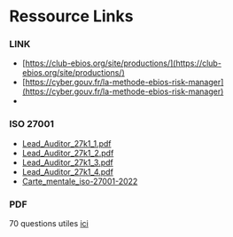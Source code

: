 # **Ressource Links**

### LINK
- [https://club-ebios.org/site/productions/](https://club-ebios.org/site/productions/)
- [https://cyber.gouv.fr/la-methode-ebios-risk-manager](https://cyber.gouv.fr/la-methode-ebios-risk-manager)
- 

### ISO 27001 
- [Lead_Auditor_27k1_1.pdf](27001/Lead_Auditor_27k1_1.pdf)
- [Lead_Auditor_27k1_2.pdf](27001/Lead_Auditor_27k1_2.pdf)
- [Lead_Auditor_27k1_3.pdf](27001/Lead_Auditor_27k1_3.pdf)
- [Lead_Auditor_27k1_4.pdf](27001/Lead_Auditor_27k1_4.pdf)
- [Carte_mentale_iso-27001-2022](27001/Carte_mentale_iso-27001-2022.jpg)








### PDF
70 questions utiles [ici](70questions.md)

